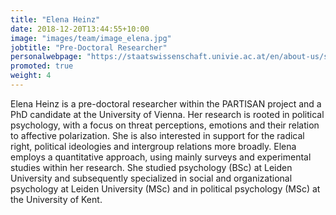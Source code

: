 ```yaml
---
title: "Elena Heinz"
date: 2018-12-20T13:44:55+10:00
image: "images/team/image_elena.jpg"
jobtitle: "Pre-Doctoral Researcher"
personalwebpage: "https://staatswissenschaft.univie.ac.at/en/about-us/scientific-staff/elena-heinz/"
promoted: true
weight: 4
---
```


Elena Heinz is a pre-doctoral researcher within the PARTISAN project and a PhD candidate at the University of Vienna. Her research is rooted in political psychology, with a focus on threat perceptions, emotions and their relation to affective polarization. She is also interested in support for the radical right, political ideologies and intergroup relations more broadly. Elena employs a quantitative approach, using mainly surveys and experimental studies within her research.
She studied psychology (BSc) at Leiden University and subsequently specialized in social and organizational psychology at Leiden University (MSc) and in political psychology (MSc) at the University of Kent.
